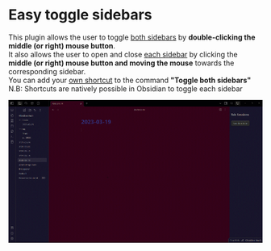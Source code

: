 # Easy toggle sidebars 
  
This plugin allows the user to toggle <u>both sidebars</u> by <strong>double-clicking the middle (or <strong>right</strong>) mouse button</strong>.  
It also allows the user to open and close <u>each sidebar</u> by clicking the <strong>middle (or <strong>right</strong>) mouse button and moving the mouse</strong> towards the corresponding sidebar.  
You can add your <u>own shortcut</u> to the command <strong>"Toggle both sidebars"</strong>  
N.B: Shortcuts are natively possible in Obsidian to toggle each sidebar
  
![demo](toggle-panels.gif)
